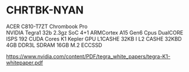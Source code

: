 # CHRTBK-NYAN
ACER C810-T7ZT 
Chrombook Pro  
NVIDIA Tegra1 
32b 2.3gz SoC 
4+1 ARMCortex 
A15 Gen6 Cpus
DualCORE ISPS
192 CUDA Cores
K1 Kepler GPU 
L1CASHE 32KB I
L2 CASHE 32KBD 
4GB DDR3L SDRAM 
16GB M.2 ECCSSD





https://www.nvidia.com/content/PDF/tegra_white_papers/tegra-K1-whitepaper.pdf
